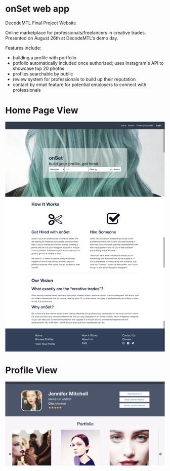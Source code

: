 # onSet web app

DecodeMTL Final Project Website 

Online marketplace for professionals/freelancers in creative trades. Presented on August 26th at DecodeMTL's demo day.

Features include:
- building a profile with portfolio
- potfolio automatically included once authorized; uses Instagram's API to showcase top 20 photos
- profiles searchable by public 
- review system for professionals to build up their reputation
- contact by email feature for potential employers to connect with professionals

# Home Page View
<img src="./public/img/onSet.png" />

# Profile View
<img src="./public/img/profile.png" />